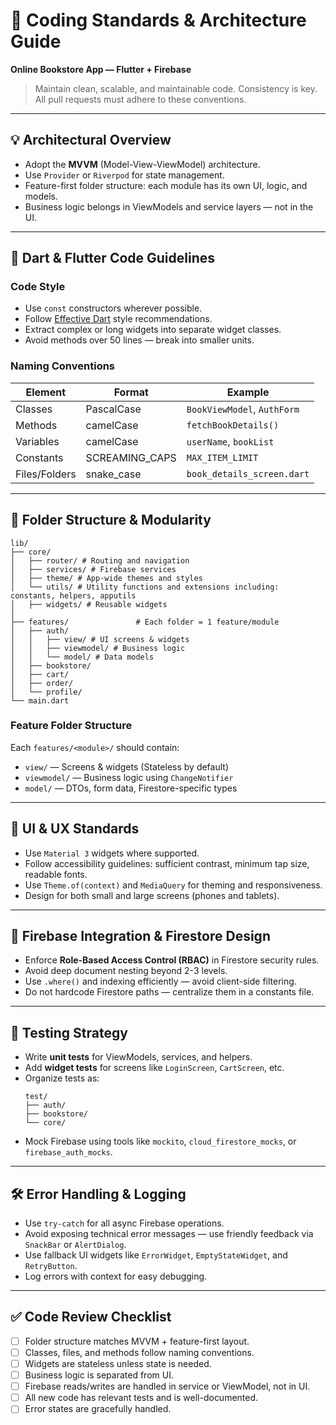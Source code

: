 # 📐 Coding Standards & Architecture Guide

**Online Bookstore App — Flutter + Firebase**

> Maintain clean, scalable, and maintainable code. Consistency is key. All pull requests must adhere to these conventions.

---

## 💡 Architectural Overview

- Adopt the **MVVM** (Model-View-ViewModel) architecture.
- Use `Provider` or `Riverpod` for state management.
- Feature-first folder structure: each module has its own UI, logic, and models.
- Business logic belongs in ViewModels and service layers — not in the UI.

---

## 🧠 Dart & Flutter Code Guidelines

### Code Style

- Use `const` constructors wherever possible.
- Follow [Effective Dart](https://dart.dev/guides/language/effective-dart) style recommendations.
- Extract complex or long widgets into separate widget classes.
- Avoid methods over 50 lines — break into smaller units.

### Naming Conventions

| Element       | Format         | Example                     |
| ------------- | -------------- | --------------------------- |
| Classes       | PascalCase     | `BookViewModel`, `AuthForm` |
| Methods       | camelCase      | `fetchBookDetails()`        |
| Variables     | camelCase      | `userName`, `bookList`      |
| Constants     | SCREAMING_CAPS | `MAX_ITEM_LIMIT`            |
| Files/Folders | snake_case     | `book_details_screen.dart`  |

---

## 📁 Folder Structure & Modularity

```
lib/
├── core/
│   ├── router/ # Routing and navigation
│   ├── services/ # Firebase services
│   ├── theme/ # App-wide themes and styles
│   └── utils/ # Utility functions and extensions including: constants, helpers, apputils
│   ├── widgets/ # Reusable widgets
│
├── features/               # Each folder = 1 feature/module
│   ├── auth/
│   │   ├── view/ # UI screens & widgets
│   │   ├── viewmodel/ # Business logic
│   │   └── model/ # Data models
│   ├── bookstore/
│   ├── cart/
│   ├── order/
│   └── profile/
└── main.dart
```

### Feature Folder Structure

Each `features/<module>/` should contain:

- `view/` — Screens & widgets (Stateless by default)
- `viewmodel/` — Business logic using `ChangeNotifier`
- `model/` — DTOs, form data, Firestore-specific types

---

## 🎨 UI & UX Standards

- Use `Material 3` widgets where supported.
- Follow accessibility guidelines: sufficient contrast, minimum tap size, readable fonts.
- Use `Theme.of(context)` and `MediaQuery` for theming and responsiveness.
- Design for both small and large screens (phones and tablets).

---

## 🔐 Firebase Integration & Firestore Design

- Enforce **Role-Based Access Control (RBAC)** in Firestore security rules.
- Avoid deep document nesting beyond 2-3 levels.
- Use `.where()` and indexing efficiently — avoid client-side filtering.
- Do not hardcode Firestore paths — centralize them in a constants file.

---

## 🧪 Testing Strategy

- Write **unit tests** for ViewModels, services, and helpers.
- Add **widget tests** for screens like `LoginScreen`, `CartScreen`, etc.
- Organize tests as:
  ```
  test/
  ├── auth/
  ├── bookstore/
  └── core/
  ```
- Mock Firebase using tools like `mockito`, `cloud_firestore_mocks`, or `firebase_auth_mocks`.

---

## 🛠 Error Handling & Logging

- Use `try-catch` for all async Firebase operations.
- Avoid exposing technical error messages — use friendly feedback via `SnackBar` or `AlertDialog`.
- Use fallback UI widgets like `ErrorWidget`, `EmptyStateWidget`, and `RetryButton`.
- Log errors with context for easy debugging.

---

## ✅ Code Review Checklist

- [ ] Folder structure matches MVVM + feature-first layout.
- [ ] Classes, files, and methods follow naming conventions.
- [ ] Widgets are stateless unless state is needed.
- [ ] Business logic is separated from UI.
- [ ] Firebase reads/writes are handled in service or ViewModel, not in UI.
- [ ] All new code has relevant tests and is well-documented.
- [ ] Error states are gracefully handled.
